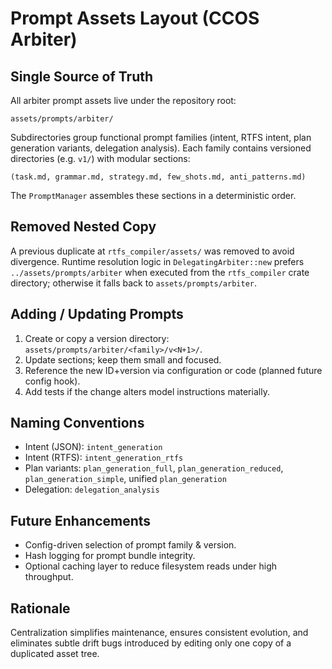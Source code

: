 # Prompt Assets Layout (CCOS Arbiter)

## Single Source of Truth
All arbiter prompt assets live under the repository root:
```
assets/prompts/arbiter/
```
Subdirectories group functional prompt families (intent, RTFS intent, plan generation variants, delegation analysis). Each family contains versioned directories (e.g. `v1/`) with modular sections:
```
(task.md, grammar.md, strategy.md, few_shots.md, anti_patterns.md)
```
The `PromptManager` assembles these sections in a deterministic order.

## Removed Nested Copy
A previous duplicate at `rtfs_compiler/assets/` was removed to avoid divergence. Runtime resolution logic in `DelegatingArbiter::new` prefers `../assets/prompts/arbiter` when executed from the `rtfs_compiler` crate directory; otherwise it falls back to `assets/prompts/arbiter`.

## Adding / Updating Prompts
1. Create or copy a version directory: `assets/prompts/arbiter/<family>/v<N+1>/`.
2. Update sections; keep them small and focused.
3. Reference the new ID+version via configuration or code (planned future config hook).
4. Add tests if the change alters model instructions materially.

## Naming Conventions
- Intent (JSON): `intent_generation`
- Intent (RTFS): `intent_generation_rtfs`
- Plan variants: `plan_generation_full`, `plan_generation_reduced`, `plan_generation_simple`, unified `plan_generation`
- Delegation: `delegation_analysis`

## Future Enhancements
- Config-driven selection of prompt family & version.
- Hash logging for prompt bundle integrity.
- Optional caching layer to reduce filesystem reads under high throughput.

## Rationale
Centralization simplifies maintenance, ensures consistent evolution, and eliminates subtle drift bugs introduced by editing only one copy of a duplicated asset tree.
